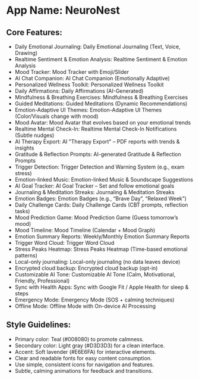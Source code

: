 # **App Name**: NeuroNest

## Core Features:

- Daily Emotional Journaling: Daily Emotional Journaling (Text, Voice, Drawing)
- Realtime Sentiment & Emotion Analysis: Realtime Sentiment & Emotion Analysis
- Mood Tracker: Mood Tracker with Emoji/Slider
- AI Chat Companion: AI Chat Companion (Emotionally Adaptive)
- Personalized Wellness Toolkit: Personalized Wellness Toolkit
- Daily Affirmations: Daily Affirmations (AI-Generated)
- Mindfulness & Breathing Exercises: Mindfulness & Breathing Exercises
- Guided Meditations: Guided Meditations (Dynamic Recommendations)
- Emotion-Adaptive UI Themes: Emotion-Adaptive UI Themes (Color/Visuals change with mood)
- Mood Avatar: Mood Avatar that evolves based on your emotional trends
- Realtime Mental Check-In: Realtime Mental Check-In Notifications (Subtle nudges)
- AI Therapy Export: AI "Therapy Export" – PDF reports with trends & insights
- Gratitude & Reflection Prompts: AI-generated Gratitude & Reflection Prompts
- Trigger Detection: Trigger Detection and Warning System (e.g., exam stress)
- Emotion-linked Music: Emotion-linked Music & Soundscape Suggestions
- AI Goal Tracker: AI Goal Tracker – Set and follow emotional goals
- Journaling & Meditation Streaks: Journaling & Meditation Streaks
- Emotion Badges: Emotion Badges (e.g., “Brave Day”, “Relaxed Week”)
- Daily Challenge Cards: Daily Challenge Cards (CBT prompts, reflection tasks)
- Mood Prediction Game: Mood Prediction Game (Guess tomorrow’s mood)
- Mood Timeline: Mood Timeline (Calendar + Mood Graph)
- Emotion Summary Reports: Weekly/Monthly Emotion Summary Reports
- Trigger Word Cloud: Trigger Word Cloud
- Stress Peaks Heatmap: Stress Peaks Heatmap (Time-based emotional patterns)
- Local-only journaling: Local-only journaling (no data leaves device)
- Encrypted cloud backup: Encrypted cloud backup (opt-in)
- Customizable AI Tone: Customizable AI Tone (Calm, Motivational, Friendly, Professional)
- Sync with Health Apps: Sync with Google Fit / Apple Health for sleep & steps
- Emergency Mode: Emergency Mode (SOS + calming techniques)
- Offline Mode: Offline Mode with On-device AI Processing

## Style Guidelines:

- Primary color: Teal (#008080) to promote calmness.
- Secondary color: Light gray (#D3D3D3) for a clean interface.
- Accent: Soft lavender (#E6E6FA) for interactive elements.
- Clear and readable fonts for easy content consumption.
- Use simple, consistent icons for navigation and features.
- Subtle, calming animations for feedback and transitions.